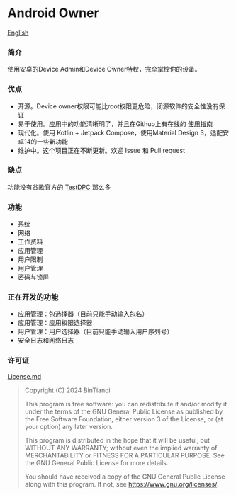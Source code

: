 # Android Owner

[English](Readme-en.md)

### 简介

使用安卓的Device Admin和Device Owner特权，完全掌控你的设备。

### 优点

- 开源。Device owner权限可能比root权限更危险，闭源软件的安全性没有保证
- 易于使用。应用中的功能清晰明了，并且在Github上有在线的 [使用指南](Guide.md)
- 现代化。使用 Kotlin + Jetpack Compose，使用Material Design 3，适配安卓14的一些新功能
- 维护中。这个项目正在不断更新。欢迎 Issue 和 Pull request

### 缺点

功能没有谷歌官方的 [TestDPC](https://github.com/googlesamples/android-testdpc) 那么多

### 功能

- 系统
- 网络
- 工作资料
- 应用管理
- 用户限制
- 用户管理
- 密码与锁屏

### 正在开发的功能

- 应用管理：包选择器（目前只能手动输入包名）
- 应用管理：应用权限选择器
- 用户管理：用户选择器（目前只能手动输入用户序列号）
- 安全日志和网络日志

### 许可证

[License.md](License.md)

> Copyright (C)  2024  BinTianqi
>
> This program is free software: you can redistribute it and/or modify it under the terms of the GNU General Public License as published by the Free Software Foundation, either version 3 of the License, or (at your option) any later version.
>
> This program is distributed in the hope that it will be useful, but WITHOUT ANY WARRANTY; without even the implied warranty of MERCHANTABILITY or FITNESS FOR A PARTICULAR PURPOSE.  See the GNU General Public License for more details.
>
> You should have received a copy of the GNU General Public License along with this program.  If not, see <https://www.gnu.org/licenses/>.
